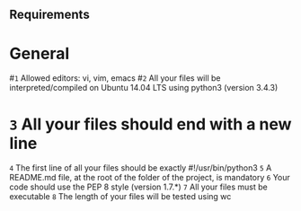 ## Requirements
# General
#`1` Allowed editors: vi, vim, emacs
#`2` All your files will be interpreted/compiled on Ubuntu 14.04 LTS using python3 (version 3.4.3)
# `3` All your files should end with a new line
`4` The first line of all your files should be exactly #!/usr/bin/python3
`5` A README.md file, at the root of the folder of the project, is mandatory
`6` Your code should use the PEP 8 style (version 1.7.*)
`7` All your files must be executable
`8` The length of your files will be tested using wc
